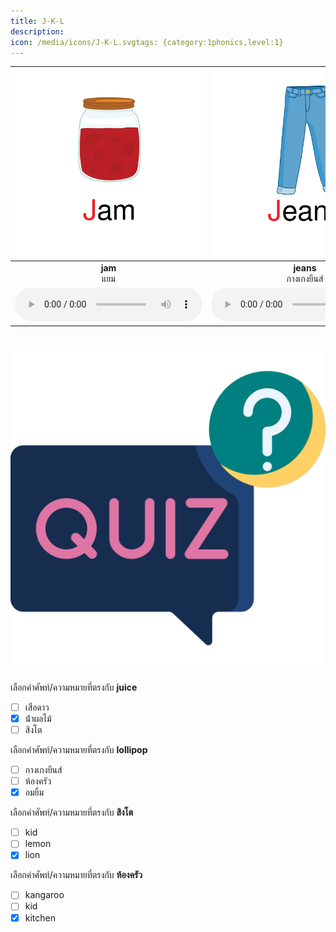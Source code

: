 ```yaml
---
title: J-K-L
description: 
icon: /media/icons/J-K-L.svgtags: {category:1phonics,level:1}
---
```

<div class="carrousel">


|![](/media/img/J-K-L__jam.svg)|![](/media/img/J-K-L__jeans.svg)|![](/media/img/J-K-L__jellyfish.svg)|![](/media/img/J-K-L__juice.svg)|![](/media/img/J-K-L__jar.svg)|![](/media/img/J-K-L__jaguar.svg)|![](/media/img/J-K-L__king.svg)|![](/media/img/J-K-L__koala.svg)|![](/media/img/J-K-L__kitchen.svg)|![](/media/img/J-K-L__key.svg)|![](/media/img/J-K-L__kangaroo.svg)|![](/media/img/J-K-L__kid.svg)|![](/media/img/J-K-L__lion.svg)|![](/media/img/J-K-L__lemon.svg)|![](/media/img/J-K-L__lotus.svg)|![](/media/img/J-K-L__lollipop.svg)|![](/media/img/J-K-L__laugh.svg)|
| :----: | :----: | :----: | :----: | :----: | :----: | :----: | :----: | :----: | :----: | :----: | :----: | :----: | :----: | :----: | :----: | :----: |
|**jam**<br>แยม|**jeans**<br>กางเกงยีนส์|**jellyfish**<br>แมงกะพรุน|**juice**<br>น้ําผลไม้|**jar**<br>เหยือก|**jaguar**<br> เสือดาว|**king**<br>คิง|**koala**<br>โคอาลา|**kitchen**<br>ห้องครัว|**key**<br>กุญแจ|**kangaroo**<br>จิงโจ้|**kid**<br>เด็ก|**lion**<br>สิงโต|**lemon**<br>มะนาว|**lotus**<br>ดอกบัว|**lollipop**<br>อมยิ้ม|**laugh**<br>หัวเราะ|
|![](/media/audio/jam.mp3)|![](/media/audio/jeans.mp3)|![](/media/audio/jellyfish.mp3)|![](/media/audio/juice.mp3)|![](/media/audio/jar.mp3)|![](/media/audio/jaguar.mp3)|![](/media/audio/king.mp3)|![](/media/audio/koala.mp3)|![](/media/audio/kitchen.mp3)|![](/media/audio/key.mp3)|![](/media/audio/kangaroo.mp3)|![](/media/audio/kid.mp3)|![](/media/audio/lion.mp3)|![](/media/audio/lemon.mp3)|![](/media/audio/lotus.mp3)|![](/media/audio/lollipop.mp3)|![](/media/audio/laugh.mp3)|

</div>



# ![icon](/media/icons/quiz.svg) 


 เลือกคำศัพท์/ความหมายที่ตรงกับ **juice**
 - [ ]  เสือดาว
 - [x] น้ําผลไม้
 - [ ] สิงโต

 เลือกคำศัพท์/ความหมายที่ตรงกับ **lollipop**
 - [ ] กางเกงยีนส์
 - [ ] ห้องครัว
 - [x] อมยิ้ม

 เลือกคำศัพท์/ความหมายที่ตรงกับ **สิงโต**
 - [ ] kid
 - [ ] lemon
 - [x] lion

 เลือกคำศัพท์/ความหมายที่ตรงกับ **ห้องครัว**
 - [ ] kangaroo
 - [ ] kid
 - [x] kitchen
